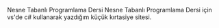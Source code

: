 Nesne Tabanlı Programlama Dersi 
Nesne Tabanlı Programlama Dersi için vs'de c# kullanarak yazdığım küçük kırtasiye sitesi.
